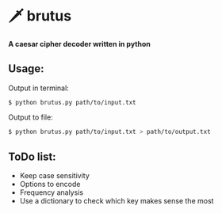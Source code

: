 # 🗡 brutus
#### A caesar cipher decoder written in python

## Usage:
Output in terminal:
```sh
$ python brutus.py path/to/input.txt
```

Output to file:
```sh
$ python brutus.py path/to/input.txt > path/to/output.txt
```

## ToDo list:
* Keep case sensitivity
* Options to encode
* Frequency analysis
* Use a dictionary to check which key makes sense the most
